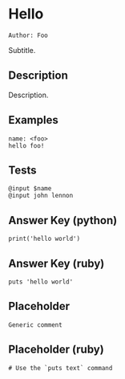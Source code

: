 Hello
=====

    Author: Foo

Subtitle.


Description
-----------

Description.


Examples
--------

    name: <foo>
    hello foo!
    
    
Tests
-----

    @input $name
    @input john lennon
    
    
Answer Key (python)
-------------------

    print('hello world')


Answer Key (ruby)
-----------------

    puts 'hello world'


Placeholder
-----------

    Generic comment
    

Placeholder (ruby)
------------------

    # Use the `puts text` command
